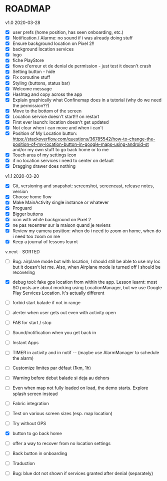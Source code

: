# ROADMAP

v1.0
2020-03-28

- [x] user prefs (home position, has seen onboarding, etc.)
- [x] Notification / Alarme: no sound if i was already doing stuff
- [x] Ensure background location on Pixel 2!!
- [x] background location services
- [x] logo
- [x] fiche PlayStore
- [x] flows d'erreur et de denial de permission - just test it doesn't crash
- [x] Setting button - hide
- [x] Fix coroutine stuff
- [x] Styling (buttons, status bar)
- [x] Welcome message
- [x] Hashtag and copy across the app
- [x] Explain graphically what Confinemap does in a tutorial (why do we need the permission??)
- [x] Move to the bottom of the screen
- [x] Location service doesn't start!!! on restart
- [x] First ever launch: location doesn't get updated
- [x] Not clear when i can move and when i can't
- [x] Position of My Location button: https://stackoverflow.com/questions/36785542/how-to-change-the-position-of-my-location-button-in-google-maps-using-android-st and/or my own stuff to go back home or to me
- [x] Touch area of my settings icon
- [x] if no location services i need to center on default
- [x] Dragging drawer does nothing

v1.1
2020-03-20

- [x] Git, versioning and snapshot: screenshot, screencast, release notes, version
- [x] Choose home flow
- [x] Make MainActivity single instance or whatever
- [x] Proguard
- [x] Bigger buttons
- [x] icon with white background on Pixel 2
- [x] ne pas recentrer sur la maison quand je reviens
- [x] Review my camera position: when do i need to zoom on home, when do i need too zoom on me
- [x] Keep a journal of lessons learnt

v.next - SORTED

- [ ] Bug: airplane mode but with location, I should still be able to use my loc but it doesn't let me. Also, when Airplane mode is turned off I should be recovering
- [x] debug tool: fake gps location from within the app. Lesson learnt: most SO posts are about mocking using LocationManager, but we use Google Play Services Location. It's actually different
- [ ] forbid start balade if not in range
- [ ] alerter when user gets out even with activity open
- [ ] FAB for start / stop
- [ ] Sound/notification when you get back in
- [ ] Instant Apps
- [ ] TIMER in activity and in notif -- (maybe use AlarmManager to schedule the alarm)
- [ ] Customize limites par défaut (1km, 1h)
- [ ] Warning before debut balade si deja au dehors
- [ ] Even when map not fully loaded on load, the demo starts. Explore splash screen instead
- [ ] Fabric integration
- [ ] Test on various screen sizes (esp. map location)
- [ ] Try without GPS
- [x] button to go back home
- [ ] offer a way to recover from no location settings
- [ ] Back button in onboarding
- [ ] Traduction
- [ ] Bug: blue dot not shown if services granted after denial (separately)

